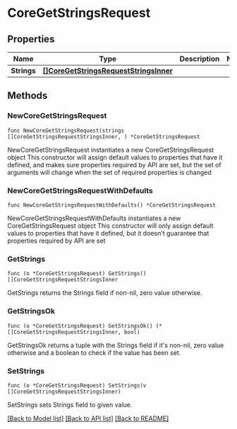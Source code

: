 # CoreGetStringsRequest

## Properties

Name | Type | Description | Notes
------------ | ------------- | ------------- | -------------
**Strings** | [**[]CoreGetStringsRequestStringsInner**](CoreGetStringsRequestStringsInner.md) |  | 

## Methods

### NewCoreGetStringsRequest

`func NewCoreGetStringsRequest(strings []CoreGetStringsRequestStringsInner, ) *CoreGetStringsRequest`

NewCoreGetStringsRequest instantiates a new CoreGetStringsRequest object
This constructor will assign default values to properties that have it defined,
and makes sure properties required by API are set, but the set of arguments
will change when the set of required properties is changed

### NewCoreGetStringsRequestWithDefaults

`func NewCoreGetStringsRequestWithDefaults() *CoreGetStringsRequest`

NewCoreGetStringsRequestWithDefaults instantiates a new CoreGetStringsRequest object
This constructor will only assign default values to properties that have it defined,
but it doesn't guarantee that properties required by API are set

### GetStrings

`func (o *CoreGetStringsRequest) GetStrings() []CoreGetStringsRequestStringsInner`

GetStrings returns the Strings field if non-nil, zero value otherwise.

### GetStringsOk

`func (o *CoreGetStringsRequest) GetStringsOk() (*[]CoreGetStringsRequestStringsInner, bool)`

GetStringsOk returns a tuple with the Strings field if it's non-nil, zero value otherwise
and a boolean to check if the value has been set.

### SetStrings

`func (o *CoreGetStringsRequest) SetStrings(v []CoreGetStringsRequestStringsInner)`

SetStrings sets Strings field to given value.



[[Back to Model list]](../README.md#documentation-for-models) [[Back to API list]](../README.md#documentation-for-api-endpoints) [[Back to README]](../README.md)


